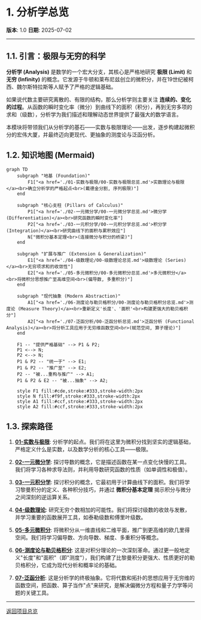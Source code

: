 # 1. 分析学总览

**版本**: 1.0
**日期**: 2025-07-02

---

## 1.1. 引言：极限与无穷的科学

**分析学 (Analysis)** 是数学的一个宏大分支，其核心是严格地研究 **极限 (Limit)** 和 **无穷 (Infinity)** 的概念。它发源于牛顿和莱布尼兹创立的微积分，并在19世纪被柯西、魏尔斯特拉斯等人赋予了严格的逻辑基础。

如果说代数主要研究离散的、有限的结构，那么分析学则主要关注 **连续的、变化的过程**。从函数的瞬时变化率（微分）到曲线下的面积（积分），再到无穷多项的求和（级数），分析学为我们描述和理解动态世界提供了最强大的数学语言。

本模块将带领我们从分析学的基石——实数与极限理论——出发，逐步构建起微积分的宏伟大厦，并最终迈向更现代、更抽象的测度论与泛函分析。

## 1.2. 知识地图 (Mermaid)

```mermaid
graph TD
    subgraph "地基 (Foundation)"
        F1["<a href='./01-实数与极限/00-实数与极限总览.md'>实数理论与极限</a><br>确立分析学的严格起点<br>(戴德金分割, 序列极限)"]
    end

    subgraph "核心支柱 (Pillars of Calculus)"
        P1["<a href='./02-一元微分学/00-一元微分学总览.md'>微分学 (Differentiation)</a><br>研究函数的瞬时变化率"]
        P2["<a href='./03-一元积分学/00-一元积分学总览.md'>积分学 (Integration)</a><br>研究曲线下的面积与累积效应"]
        N["微积分基本定理<br>(连接微分与积分的桥梁)"]
    end

    subgraph "扩展与推广 (Extension & Generalization)"
        E1["<a href='./04-级数理论/00-级数理论总览.md'>级数理论 (Series)</a><br>无穷项求和的收敛性"]
        E2["<a href='./05-多元微积分/00-多元微积分总览.md'>多元微积分</a><br>将微积分思想推广至高维空间<br>(偏导数, 多重积分)"]
    end

    subgraph "现代抽象 (Modern Abstraction)"
        A1["<a href='./06-测度论与勒贝格积分/00-测度论与勒贝格积分总览.md'>测度论 (Measure Theory)</a><br>重新定义'长度'、'面积'<br>构建更强大的勒贝格积分"]
        A2["<a href='./07-泛函分析/00-泛函分析总览.md'>泛函分析 (Functional Analysis)</a><br>将分析工具应用于无穷维函数空间<br>(赋范空间, 算子理论)"]
    end

    F1 -- "提供严格基础" --> P1 & P2;
    P1 <--> N;
    P2 <--> N;
    P1 & P2 -- "统一于" --> E1;
    P1 & P2 -- "推广至" --> E2;
    P2 -- "被...重构与推广" --> A1;
    P1 & P2 & E2 -- "被...抽象" --> A2;

    style F1 fill:#cde,stroke:#333,stroke-width:2px
    style N fill:#f9f,stroke:#333,stroke-width:2px
    style A1 fill:#ccf,stroke:#333,stroke-width:2px
    style A2 fill:#ccf,stroke:#333,stroke-width:2px
```

## 1.3. 探索路径

1. **[01-实数与极限](./01-实数与极限/00-实数与极限总览.md)**: 分析学的起点。我们将在这里为微积分找到坚实的逻辑基础，严格定义什么是实数，以及数学分析的核心工具——极限。

2. **[02-一元微分学](./02-一元微分学/00-一元微分学总览.md)**: 探讨导数的概念，它是描述函数在某一点变化快慢的工具。我们将学习各种求导法则，并利用导数研究函数的性质（如单调性和极值）。

3. **[03-一元积分学](./03-一元积分学/00-一元积分学总览.md)**: 探讨积分的概念，它最初用于计算曲线下的面积。我们将学习黎曼积分的定义、各种积分技巧，并通过 **微积分基本定理** 揭示积分与微分之间深刻的逆运算关系。

4. **[04-级数理论](./04-级数理论/00-级数理论总览.md)**: 研究无穷个数相加的可能性。我们将探讨级数的收敛与发散，并学习重要的函数展开工具，如泰勒级数和傅里叶级数。

5. **[05-多元微积分](./05-多元微积分/00-多元微积分总览.md)**: 将微积分从一维直线和二维平面，推广到更高维的欧几里得空间。我们将学习偏导数、方向导数、梯度、多重积分等概念。

6. **[06-测度论与勒贝格积分](./06-测度论与勒贝格积分/00-测度论与勒贝格积分总览.md)**: 这是对积分理论的一次深刻革命。通过更一般地定义"长度"和"面积"（即"测度"），我们构建了比黎曼积分更强大、性质更好的勒贝格积分，它成为现代分析和概率论的基础。

7. **[07-泛函分析](./07-泛函分析/00-泛函分析总览.md)**: 这是分析学的终极抽象。它将代数和拓扑的思想应用于无穷维的函数空间，把函数、算子当作"点"来研究，是解决偏微分方程和量子力学等问题的关键工具。

---
[返回项目总览](../09-项目总览/00-项目总览.md)

